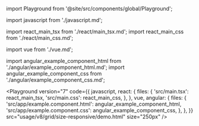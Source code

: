 import Playground from '@site/src/components/global/Playground';

import javascript from './javascript.md';

import react_main_tsx from './react/main_tsx.md';
import react_main_css from './react/main_css.md';

import vue from './vue.md';

import angular_example_component_html from './angular/example_component_html.md';
import angular_example_component_css from './angular/example_component_css.md';

<Playground
  version="7"
  code={{
    javascript,
    react: {
      files: {
        'src/main.tsx': react_main_tsx,
        'src/main.css': react_main_css,
      },
    },
    vue,
    angular: {
      files: {
        'src/app/example.component.html': angular_example_component_html,
        'src/app/example.component.css': angular_example_component_css,
      },
    },
  }}
  src="usage/v8/grid/size-responsive/demo.html"
  size="250px"
/>
